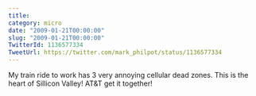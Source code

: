 ```yaml
---
title: 
category: micro
date: "2009-01-21T00:00:00"
slug: "2009-01-21T00:00:00"
TwitterId: 1136577334
TweetUrl: https://twitter.com/mark_philpot/status/1136577334
---
```


My train ride to work has 3 very annoying cellular dead zones. This is the heart
of Sillicon Valley! AT&T get it together!
